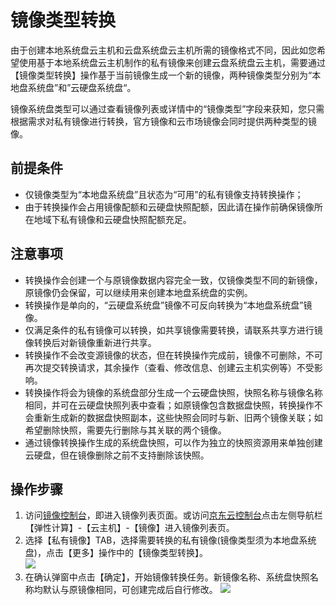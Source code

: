 # 镜像类型转换
由于创建本地系统盘云主机和云盘系统盘云主机所需的镜像格式不同，因此如您希望使用基于本地系统盘云主机制作的私有镜像来创建云盘系统盘云主机，需要通过【镜像类型转换】操作基于当前镜像生成一个新的镜像，两种镜像类型分别为“本地盘系统盘”和”云硬盘系统盘“。

镜像系统盘类型可以通过查看镜像列表或详情中的“镜像类型”字段来获知，您只需根据需求对私有镜像进行转换，官方镜像和云市场镜像会同时提供两种类型的镜像。

## 前提条件

* 仅镜像类型为“本地盘系统盘”且状态为“可用”的私有镜像支持转换操作；
* 由于转换操作会占用镜像配额和云硬盘快照配额，因此请在操作前确保镜像所在地域下私有镜像和云硬盘快照配额充足。

## 注意事项 

* 转换操作会创建一个与原镜像数据内容完全一致，仅镜像类型不同的新镜像，原镜像仍会保留，可以继续用来创建本地盘系统盘的实例。
* 转换操作是单向的，“云硬盘系统盘”镜像不可反向转换为“本地盘系统盘”镜像。
* 仅满足条件的私有镜像可以转换，如共享镜像需要转换，请联系共享方进行镜像转换后对新镜像重新进行共享。
* 转换操作不会改变源镜像的状态，但在转换操作完成前，镜像不可删除，不可再次提交转换请求，其余操作（查看、修改信息、创建云主机实例等）不受影响。
* 转换操作将会为镜像的系统盘部分生成一个云硬盘快照，快照名称与镜像名称相同，并可在云硬盘快照列表中查看；如原镜像包含数据盘快照，转换操作不会重新生成新的数据盘快照副本，这些快照会同时与新、旧两个镜像关联；如希望删除快照，需要先行删除与其关联的两个镜像。
* 通过镜像转换操作生成的系统盘快照，可以作为独立的快照资源用来单独创建云硬盘，但在镜像删除之前不支持删除该快照。

## 操作步骤
1. 访问[镜像控制台][1]，即进入镜像列表页面。或访问[京东云控制台][2]点击左侧导航栏【弹性计算】-【云主机】-【镜像】进入镜像列表页。
2. 选择【私有镜像】TAB，选择需要转换的私有镜像(镜像类型须为本地盘系统盘)，点击【更多】操作中的【镜像类型转换】。<br>
![](../../../../../image/vm/Operation-Guide-Image-Convert1.png)
3. 在确认弹窗中点击【确定】，开始镜像转换任务。新镜像名称、系统盘快照名称均默认与原镜像相同，可创建完成后自行修改。
![](../../../../../image/vm/Operation-Guide-Image-convert2.png)

  [1]: https://cns-console.jdcloud.com/host/image/list
  [2]: https://console.jdcloud.com/
 